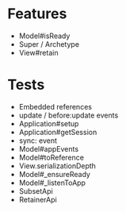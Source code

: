 # Features

 - Model#isReady
 - Super / Archetype
 - View#retain

# Tests

 - Embedded references
 - update / before:update events
 - Application#setup
 - Application#getSession
 - sync:<type> event
 - Model#appEvents
 - Model#toReference
 - View.serializationDepth
 - Model#_ensureReady
 - Model#_listenToApp
 - SubsetApi
 - RetainerApi
